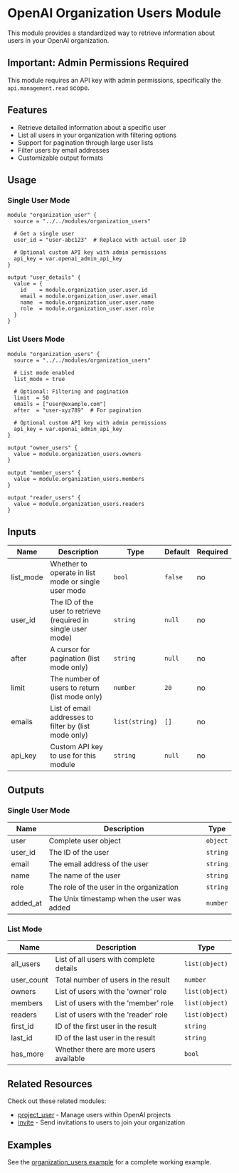 # OpenAI Organization Users Module

This module provides a standardized way to retrieve information about users in your OpenAI organization.

## Important: Admin Permissions Required

This module requires an API key with admin permissions, specifically the `api.management.read` scope.

## Features

- Retrieve detailed information about a specific user
- List all users in your organization with filtering options
- Support for pagination through large user lists
- Filter users by email addresses
- Customizable output formats

## Usage

### Single User Mode

```hcl
module "organization_user" {
  source = "../../modules/organization_users"
  
  # Get a single user
  user_id = "user-abc123"  # Replace with actual user ID
  
  # Optional custom API key with admin permissions
  api_key = var.openai_admin_api_key
}

output "user_details" {
  value = {
    id    = module.organization_user.user.id
    email = module.organization_user.user.email
    name  = module.organization_user.user.name
    role  = module.organization_user.user.role
  }
}
```

### List Users Mode

```hcl
module "organization_users" {
  source = "../../modules/organization_users"
  
  # List mode enabled
  list_mode = true
  
  # Optional: Filtering and pagination
  limit  = 50
  emails = ["user@example.com"]
  after  = "user-xyz789"  # For pagination
  
  # Optional custom API key with admin permissions
  api_key = var.openai_admin_api_key
}

output "owner_users" {
  value = module.organization_users.owners
}

output "member_users" {
  value = module.organization_users.members
}

output "reader_users" {
  value = module.organization_users.readers
}
```

## Inputs

| Name | Description | Type | Default | Required |
|------|-------------|------|---------|----------|
| list_mode | Whether to operate in list mode or single user mode | `bool` | `false` | no |
| user_id | The ID of the user to retrieve (required in single user mode) | `string` | `null` | no |
| after | A cursor for pagination (list mode only) | `string` | `null` | no |
| limit | The number of users to return (list mode only) | `number` | `20` | no |
| emails | List of email addresses to filter by (list mode only) | `list(string)` | `[]` | no |
| api_key | Custom API key to use for this module | `string` | `null` | no |

## Outputs

### Single User Mode

| Name | Description | Type |
|------|-------------|------|
| user | Complete user object | `object` |
| user_id | The ID of the user | `string` |
| email | The email address of the user | `string` |
| name | The name of the user | `string` |
| role | The role of the user in the organization | `string` |
| added_at | The Unix timestamp when the user was added | `number` |

### List Mode

| Name | Description | Type |
|------|-------------|------|
| all_users | List of all users with complete details | `list(object)` |
| user_count | Total number of users in the result | `number` |
| owners | List of users with the 'owner' role | `list(object)` |
| members | List of users with the 'member' role | `list(object)` |
| readers | List of users with the 'reader' role | `list(object)` |
| first_id | ID of the first user in the result | `string` |
| last_id | ID of the last user in the result | `string` |
| has_more | Whether there are more users available | `bool` |

## Related Resources

Check out these related modules:

- [project_user](../project_user) - Manage users within OpenAI projects
- [invite](../invite) - Send invitations to users to join your organization

## Examples

See the [organization_users example](../../examples/organization_users) for a complete working example. 